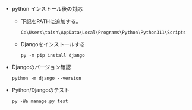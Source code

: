 *   python インストール後の対応
    -   下記をPATHに追加する。
        ```
        C:\Users\taish\AppData\Local\Programs\Python\Python311\Scripts
        ```
    -   Djangoをインストールする
        ```
        py -m pip install django
        ```

*   Djangoのバージョン確認
    ```
    python -m django --version
    ```
*   Python/Djangoのテスト
    ```
    py -Wa manage.py test
    ```
